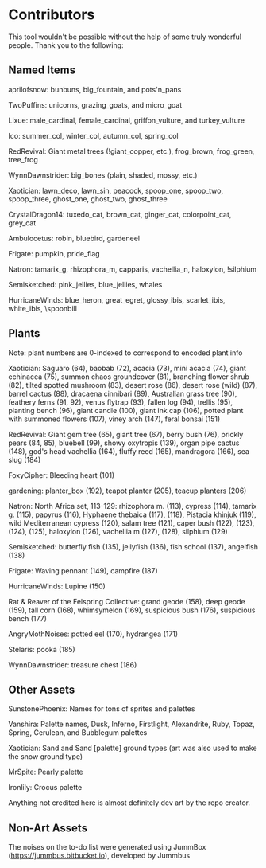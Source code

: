 Contributors
============

This tool wouldn't be possible without the help of some truly wonderful people. Thank you to the following:


Named Items
-----------

aprilofsnow: bunbuns, big\_fountain, and pots'n\_pans

TwoPuffins: unicorns, grazing\_goats, and micro_goat

Lixue: male\_cardinal, female\_cardinal, griffon\_vulture, and turkey_vulture

Ico: summer\_col, winter\_col, autumn\_col, spring\_col

RedRevival: Giant metal trees (!giant_copper, etc.), frog\_brown, frog\_green, tree\_frog

WynnDawnstrider: big_bones (plain, shaded, mossy, etc.)

Xaotician: lawn\_deco, lawn\_sin, peacock, spoop\_one, spoop\_two, spoop\_three, ghost\_one, ghost\_two, ghost\_three

CrystalDragon14: tuxedo\_cat, brown\_cat, ginger\_cat, colorpoint\_cat, grey\_cat

Ambulocetus: robin, bluebird, gardeneel

Frigate: pumpkin, pride\_flag

Natron: tamarix\_g, rhizophora\_m, capparis, vachellia\_n, haloxylon, !silphium

Semisketched: pink\_jellies, blue\_jellies, whales

HurricaneWinds: blue\_heron, great\_egret, glossy\_ibis, scarlet\_ibis, white\_ibis, \spoonbill


Plants
------
Note: plant numbers are 0-indexed to correspond to encoded plant info

Xaotician: Saguaro (64), baobab (72), acacia (73), mini acacia (74), giant echinacea (75), summon chaos groundcover (81), branching flower shrub (82), tilted spotted mushroom (83), desert rose (86), desert rose (wild) (87), barrel cactus (88), dracaena cinnibari (89), Australian grass tree (90), feathery ferns (91, 92), venus flytrap (93), fallen log (94), trellis (95), planting bench (96), giant candle (100), giant ink cap (106), potted plant with summoned flowers (107), viney arch (147), feral bonsai (151)

RedRevival: Giant gem tree (65), giant tree (67), berry bush (76), prickly pears (84, 85), bluebell (99), showy oxytropis (139), organ pipe cactus (148), god's head vachellia (164), fluffy reed (165), mandragora (166), sea slug (184)

FoxyCipher: Bleeding heart (101)

gardening: planter_box (192), teapot planter (205), teacup planters (206)

Natron: North Africa set, 113-129: rhizophora m. (113), cypress (114), tamarix g. (115), papyrus (116), Hyphaene thebaica (117), (118), Pistacia khinjuk (119), wild Mediterranean cypress (120), salam tree (121), caper bush (122), (123), (124), (125), haloxylon (126), vachellia m (127), (128), silphium (129)

Semisketched: butterfly fish (135), jellyfish (136), fish school (137), angelfish (138)

Frigate: Waving pennant (149), campfire (187)

HurricaneWinds: Lupine (150)

Rat & Reaver of the Felspring Collective: grand geode (158), deep geode (159), tall corn (168), whimsymelon (169), suspicious bush (176), suspicious bench (177)

AngryMothNoises: potted eel (170), hydrangea (171)

Stelaris: pooka (185)

WynnDawnstrider: treasure chest (186)

Other Assets
------------

SunstonePhoenix: Names for tons of sprites and palettes

Vanshira: Palette names, Dusk, Inferno, Firstlight, Alexandrite, Ruby, Topaz, Spring, Cerulean, and Bubblegum palettes

Xaotician: Sand and Sand \[palette\] ground types (art was also used to make the snow ground type)

MrSpite: Pearly palette

Ironlily: Crocus palette





Anything not credited here is almost definitely dev art by the repo creator.



Non-Art Assets
--------------

The noises on the to-do list were generated using JummBox (https://jummbus.bitbucket.io), developed by Jummbus
